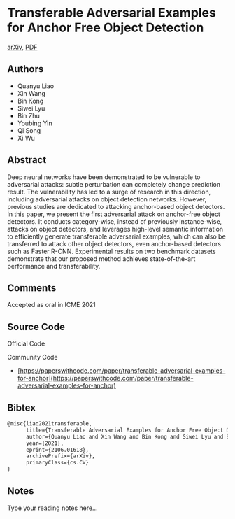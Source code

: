 
# Transferable Adversarial Examples for Anchor Free Object Detection

[arXiv](https://arxiv.org/abs/2106.01618), [PDF](https://arxiv.org/pdf/2106.01618.pdf)

## Authors

- Quanyu Liao
- Xin Wang
- Bin Kong
- Siwei Lyu
- Bin Zhu
- Youbing Yin
- Qi Song
- Xi Wu

## Abstract

Deep neural networks have been demonstrated to be vulnerable to adversarial attacks: subtle perturbation can completely change prediction result. The vulnerability has led to a surge of research in this direction, including adversarial attacks on object detection networks. However, previous studies are dedicated to attacking anchor-based object detectors. In this paper, we present the first adversarial attack on anchor-free object detectors. It conducts category-wise, instead of previously instance-wise, attacks on object detectors, and leverages high-level semantic information to efficiently generate transferable adversarial examples, which can also be transferred to attack other object detectors, even anchor-based detectors such as Faster R-CNN. Experimental results on two benchmark datasets demonstrate that our proposed method achieves state-of-the-art performance and transferability.

## Comments

Accepted as oral in ICME 2021

## Source Code

Official Code



Community Code

- [https://paperswithcode.com/paper/transferable-adversarial-examples-for-anchor](https://paperswithcode.com/paper/transferable-adversarial-examples-for-anchor)

## Bibtex

```tex
@misc{liao2021transferable,
      title={Transferable Adversarial Examples for Anchor Free Object Detection}, 
      author={Quanyu Liao and Xin Wang and Bin Kong and Siwei Lyu and Bin Zhu and Youbing Yin and Qi Song and Xi Wu},
      year={2021},
      eprint={2106.01618},
      archivePrefix={arXiv},
      primaryClass={cs.CV}
}
```

## Notes

Type your reading notes here...

